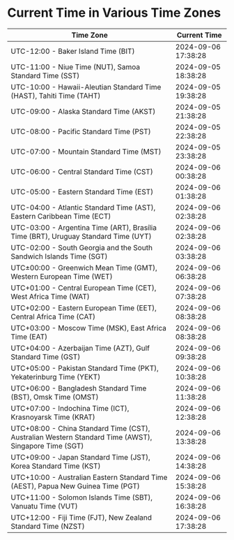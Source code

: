 # Current Time in Various Time Zones

| Time Zone | Current Time |
|-----------|--------------|
| UTC-12:00 - Baker Island Time (BIT) | 2024-09-06 17:38:28 |
| UTC-11:00 - Niue Time (NUT), Samoa Standard Time (SST) | 2024-09-05 18:38:28 |
| UTC-10:00 - Hawaii-Aleutian Standard Time (HAST), Tahiti Time (TAHT) | 2024-09-05 19:38:28 |
| UTC-09:00 - Alaska Standard Time (AKST) | 2024-09-05 21:38:28 |
| UTC-08:00 - Pacific Standard Time (PST) | 2024-09-05 22:38:28 |
| UTC-07:00 - Mountain Standard Time (MST) | 2024-09-05 23:38:28 |
| UTC-06:00 - Central Standard Time (CST) | 2024-09-06 00:38:28 |
| UTC-05:00 - Eastern Standard Time (EST) | 2024-09-06 01:38:28 |
| UTC-04:00 - Atlantic Standard Time (AST), Eastern Caribbean Time (ECT) | 2024-09-06 02:38:28 |
| UTC-03:00 - Argentina Time (ART), Brasília Time (BRT), Uruguay Standard Time (UYT) | 2024-09-06 02:38:28 |
| UTC-02:00 - South Georgia and the South Sandwich Islands Time (SGT) | 2024-09-06 03:38:28 |
| UTC±00:00 - Greenwich Mean Time (GMT), Western European Time (WET) | 2024-09-06 06:38:28 |
| UTC+01:00 - Central European Time (CET), West Africa Time (WAT) | 2024-09-06 07:38:28 |
| UTC+02:00 - Eastern European Time (EET), Central Africa Time (CAT) | 2024-09-06 08:38:28 |
| UTC+03:00 - Moscow Time (MSK), East Africa Time (EAT) | 2024-09-06 08:38:28 |
| UTC+04:00 - Azerbaijan Time (AZT), Gulf Standard Time (GST) | 2024-09-06 09:38:28 |
| UTC+05:00 - Pakistan Standard Time (PKT), Yekaterinburg Time (YEKT) | 2024-09-06 10:38:28 |
| UTC+06:00 - Bangladesh Standard Time (BST), Omsk Time (OMST) | 2024-09-06 11:38:28 |
| UTC+07:00 - Indochina Time (ICT), Krasnoyarsk Time (KRAT) | 2024-09-06 12:38:28 |
| UTC+08:00 - China Standard Time (CST), Australian Western Standard Time (AWST), Singapore Time (SGT) | 2024-09-06 13:38:28 |
| UTC+09:00 - Japan Standard Time (JST), Korea Standard Time (KST) | 2024-09-06 14:38:28 |
| UTC+10:00 - Australian Eastern Standard Time (AEST), Papua New Guinea Time (PGT) | 2024-09-06 15:38:28 |
| UTC+11:00 - Solomon Islands Time (SBT), Vanuatu Time (VUT) | 2024-09-06 16:38:28 |
| UTC+12:00 - Fiji Time (FJT), New Zealand Standard Time (NZST) | 2024-09-06 17:38:28 |
